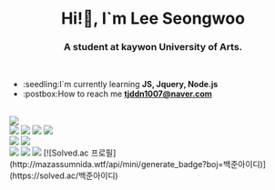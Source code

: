 <h1 align="center">Hi!👋, I`m Lee Seongwoo</h1>
<h3 align="center">A student at kaywon University of Arts.</h3>
<br>
<ul>
  <li>:seedling:I`m currently learning <b>JS, Jquery, Node.js</b></li>
  <li>:postbox:How to reach me <a href="mailto:tjddn1007@naver.com"><b>tjddn1007@naver.com</b></a></li>
</ul>
<br>
<a href="https://hits.seeyoufarm.com"><img src="https://hits.seeyoufarm.com/api/count/incr/badge.svg?tab=repositories&url=https%3A%2F%2Fgithub.com%2FLsw96&count_bg=%23A6B2C4&title_bg=%23187FCC&icon=&icon_color=%23E7E7E7&title=VISIT&edge_flat=false"/></a>
<br>
<img src="https://img.shields.io/badge/HTML5-E34F26?style=for-the-badge&logo=HTML5&logoColor=white">
<img src="https://img.shields.io/badge/css3-1572B6?style=for-the-badge&logo=css3&logoColor=white">
<img src="https://img.shields.io/badge/javascript-F7DF1E?style=for-the-badge&logo=javascript&logoColor=white">
<img src="https://img.shields.io/badge/jquery-0769AD?style=for-the-badge&logo=jquery&logoColor=white">
<br>
<img src="https://img.shields.io/badge/react-61DAFB?style=for-the-badge&logo=react&logoColor=white">
<img src="https://img.shields.io/badge/node.js-339933?style=for-the-badge&logo=Node.js&logoColor=white">
<br>
<img src="https://img.shields.io/badge/github-181717?style=for-the-badge&logo=github&logoColor=white">
<img src="https://img.shields.io/badge/git-F05032?style=for-the-badge&logo=git&logoColor=white">
<img src="https://img.shields.io/badge/fontawesome-339AF0?style=for-the-badge&logo=fontawesome&logoColor=white">
[![Solved.ac
프로필](http://mazassumnida.wtf/api/mini/generate_badge?boj=백준아이디)](https://solved.ac/백준아이디)
